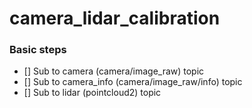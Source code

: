 # camera_lidar_calibration


### Basic steps
- [] Sub to camera (camera/image_raw) topic
- [] Sub to camera_info (camera/image_raw/info) topic
- [] Sub to lidar (pointcloud2) topic
